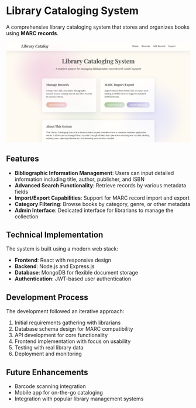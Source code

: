 # Library Cataloging System

A comprehensive library cataloging system that stores and organizes books using **MARC records**.

![Library Cataloging System Concept](/assets/projects/library_catalog/concept_library_catalog.png)

## Features

- **Bibliographic Information Management**: Users can input detailed information including title, author, publisher, and ISBN
- **Advanced Search Functionality**: Retrieve records by various metadata fields
- **Import/Export Capabilities**: Support for MARC record import and export
- **Category Filtering**: Browse books by category, genre, or other metadata
- **Admin Interface**: Dedicated interface for librarians to manage the collection

## Technical Implementation

The system is built using a modern web stack:

- **Frontend**: React with responsive design
- **Backend**: Node.js and Express.js
- **Database**: MongoDB for flexible document storage
- **Authentication**: JWT-based user authentication

## Development Process

The development followed an iterative approach:

1. Initial requirements gathering with librarians
2. Database schema design for MARC compatibility
3. API development for core functionality
4. Frontend implementation with focus on usability
5. Testing with real library data
6. Deployment and monitoring

## Future Enhancements

- Barcode scanning integration
- Mobile app for on-the-go cataloging
- Integration with popular library management systems
